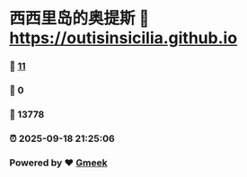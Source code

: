 # 西西里岛的奥提斯 :link: https://outisinsicilia.github.io 
### :page_facing_up: [11](https://outisinsicilia.github.io/tag.html) 
### :speech_balloon: 0 
### :hibiscus: 13778 
### :alarm_clock: 2025-09-18 21:25:06 
### Powered by :heart: [Gmeek](https://github.com/Meekdai/Gmeek)

